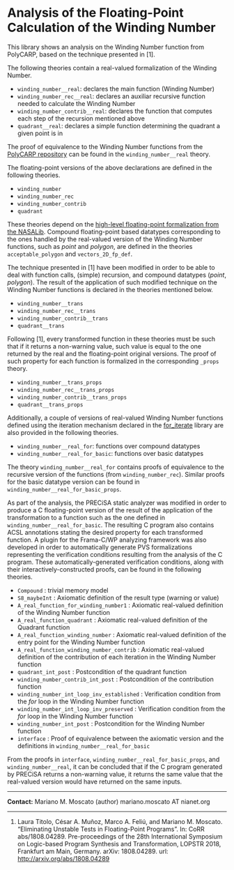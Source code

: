 # Analysis of the Floating-Point Calculation of the Winding Number 

This library shows an analysis on the Winding Number function from PolyCARP, based on the technique presented in [1].

The following theories contain a real-valued formalization of the Winding Number.

* `winding_number__real`: declares the main function (Winding Number)
* `winding_number_rec__real`: declares an auxiliar recursive function needed to calculate the Winding Number
* `winding_number_contrib__real`: declares the function that computes each step of the recursion mentioned above
* `quadrant__real`: declares a simple function determining the quadrant a given point is in

The proof of equivalence to the Winding Number functions from the [PolyCARP repository] can be found in the `winding_number__real` theory.

The floating-point versions of the above declarations are defined in the following theories.

* `winding_number`
* `winding_number_rec`
* `winding_number_contrib`
* `quadrant`

These theories depend on the [high-level floating-point formalization from the NASALib]. Compound floating-point based datatypes corresponding to the ones handled by the real-valued version of the Winding Number functions, such as _point_ and _polygon_, are defined in the theories `acceptable_polygon` and `vectors_2D_fp_def`.

The technique presented in [1] have been modified in order to be able to deal with function calls, (simple) recursion, and compound datatypes (_point_, _polygon_). The result of the application of such modified technique on the Winding Number functions is declared in the theories mentioned below.

* `winding_number__trans`
* `winding_number_rec__trans`
* `winding_number_contrib__trans`
* `quadrant__trans`

Following [1], every transformed function in these theories must be such that if it returns a non-warning value, such value is equal to the one returned by the real and the floating-point original versions. The proof of such property for each function is formalized in the corresponding `_props` theory.

* `winding_number__trans_props`
* `winding_number_rec__trans_props`
* `winding_number_contrib__trans_props`
* `quadrant__trans_props`

Additionally, a couple of versions of real-valued Winding Number functions defined using the iteration mechanism declared in the [for_iterate] library are also provided in the following theories.

* `winding_number__real_for`: functions over compound datatypes
* `winding_number__real_for_basic`: functions over basic datatypes

The theory `winding_number__real_for` contains proofs of equivalence to the recursive version of the functions (from `winding_number_rec`). Similar proofs for the basic datatype version can be found in `winding_number__real_for_basic_props`.

As part of the analysis, the PRECiSA static analyzer was modified in order to produce a C floating-point version of the result of the application of the transformation to a function such as the one defined in `winding_number__real_for_basic`. The resulting C program also contains ACSL annotations stating the desired property for each transformed function. A plugin for the Frama-C/WP analyzing framework was also developed in order to automatically generate PVS formalizations representing the verification conditions resulting from the analysis of the C program. These automatically-generated verification conditions, along with their interactively-constructed proofs, can be found in the following theories.

* `Compound` : trivial memory model
* `S8_maybeInt` : Axiomatic definition of the result type (warning or value)
* `A_real_function_for_winding_number1` : Axiomatic real-valued definition of the Winding Number function
* `A_real_function_quadrant` : Axiomatic real-valued definition of the Quadrant function
* `A_real_function_winding_number` : Axiomatic real-valued definition of the entry point for the Winding Number function
* `A_real_function_winding_number_contrib` : Axiomatic real-valued definition of the contribution of each iteration in the Winding Number function
* `quadrant_int_post` : Postcondition of the quadrant function
* `winding_number_contrib_int_post` : Postcondition of the contribution function
* `winding_number_int_loop_inv_established` : Verification condition from the _for_ loop in the Winding Number function
* `winding_number_int_loop_inv_preserved` : Verification condition from the _for_ loop in the Winding Number function
* `winding_number_int_post` : Postcondition for the Winding Number function
* `interface` : Proof of equivalence between the axiomatic version and the definitions in `winding_number__real_for_basic`

From the proofs in `interface`,  `winding_number__real_for_basic_props`, and `winding_number__real`, it can be concluded that if the C program generated by PRECiSA returns a non-warning value, it returns the same value that the real-valued version would have returned on the same inputs.

---

**Contact:** Mariano M. Moscato (author) mariano.moscato AT nianet.org

---

1. Laura Titolo, César A. Muñoz, Marco A. Feliú, and Mariano M. Moscato.  “Eliminating Unstable Tests in Floating-Point Programs”. In: CoRR abs/1808.04289. Pre-proceedings of the 28th International Symposium on Logic-based Program Synthesis and Transformation, LOPSTR 2018, Frankfurt am Main, Germany. arXiv: 1808.04289. url: http://arxiv.org/abs/1808.04289

[PolyCARP repository]: ../PolyCARP/polygon_contain.pvs

[high-level floating-point formalization from the NASALib]: https://github.com/nasa/pvslib/tree/master/float

[for_iterate]: https://github.com/nasa/pvslib/blob/master/structures/for_iterate.pvs
